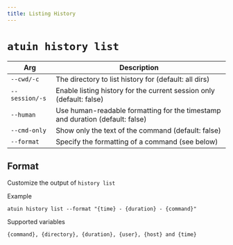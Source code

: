 ```yaml
---
title: Listing History
---
```


# `atuin history list`


| Arg            | Description                                                                   |
| -------------- | ----------------------------------------------------------------------------- |
| `--cwd/-c`     | The directory to list history for (default: all dirs)                         |
| `--session/-s` | Enable listing history for the current session only (default: false)          |
| `--human`      | Use human-readable formatting for the timestamp and duration (default: false) |
| `--cmd-only`   | Show only the text of the command (default: false)                            |
| `--format`     | Specify the formatting of a command (see below)                               |

## Format

Customize the output of `history list`

Example

```
atuin history list --format "{time} - {duration} - {command}"
```

Supported variables

```
{command}, {directory}, {duration}, {user}, {host} and {time}
```
